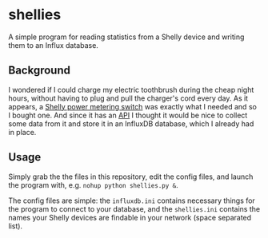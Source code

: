 # shellies
A simple program for reading statistics from a Shelly device and writing them to an Influx database.

## Background
I wondered if I could charge my electric toothbrush during the cheap night hours, without having to plug and pull the charger's cord every day. As it appears, a [Shelly power metering switch](https://www.shelly.cloud/en/products/shop/shelly-plus-1-pm-2-pack/shelly-plus-1-pm) was exactly what I needed and so I bought one. And since it has an [API](https://shelly-api-docs.shelly.cloud/gen2/) I thought it would be nice to collect some data from it and store it in an InfluxDB database, which I already had in place.

## Usage
Simply grab the the files in this repository, edit the config files, and launch the program with, e.g. `nohup python shellies.py &`.

The config files are simple: the `influxdb.ini` contains necessary things for the program to connect to your database, and the `shellies.ini` contains the names your Shelly devices are findable in your network (space separated list).
